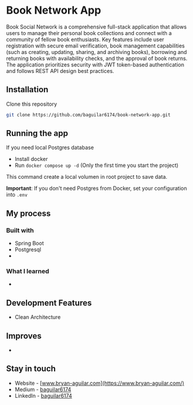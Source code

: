# Book Network App

Book Social Network is a comprehensive full-stack application that allows users to manage their personal book collections and connect with a community of fellow book enthusiasts. Key features include user registration with secure email verification, book management capabilities (such as creating, updating, sharing, and archiving books), borrowing and returning books with availability checks, and the approval of book returns. The application prioritizes security with JWT token-based authentication and follows REST API design best practices.

## Installation

Clone this repository

```bash
git clone https://github.com/baguilar6174/book-network-app.git
```

## Running the app

If you need local Postgres database

- Install docker
- Run `docker compose up -d` (Only the first time you start the project)

This command create a local volumen in root project to save data.

**Important**: If you don't need Postgres from Docker, set your configuration into `.env`

## My process

### Built with

- Spring Boot
- Postgresql
- 

### What I learned

- 

## Development Features

- Clean Architecture

## Improves

- 

## Stay in touch

- Website - [www.bryan-aguilar.com](https://www.bryan-aguilar.com/)
- Medium - [baguilar6174](https://baguilar6174.medium.com/)
- LinkedIn - [baguilar6174](https://www.linkedin.com/in/baguilar6174)
